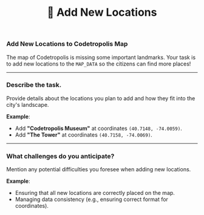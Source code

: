 ﻿---
name: "📍 Add New Locations to Map"
description: "Add new locations to the map data for Codetropolis."
title: "📍 Add New Locations"
labels: ["enhancement"]
---

### Add New Locations to Codetropolis Map

The map of Codetropolis is missing some important landmarks. Your task is to add new locations to the `MAP_DATA` so the citizens can find more places!

---

### Describe the task.
Provide details about the locations you plan to add and how they fit into the city's landscape.

**Example**:  
- Add **"Codetropolis Museum"** at coordinates `(40.7148, -74.0059)`.
- Add **"The Tower"** at coordinates `(40.7158, -74.0069)`.

---

### What challenges do you anticipate?
Mention any potential difficulties you foresee when adding new locations.

**Example**:  
- Ensuring that all new locations are correctly placed on the map.
- Managing data consistency (e.g., ensuring correct format for coordinates).
